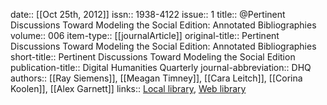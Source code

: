 date:: [[Oct 25th, 2012]]
issn:: 1938-4122
issue:: 1
title:: @Pertinent Discussions Toward Modeling the Social Edition: Annotated Bibliographies
volume:: 006
item-type:: [[journalArticle]]
original-title:: Pertinent Discussions Toward Modeling the Social Edition: Annotated Bibliographies
short-title:: Pertinent Discussions Toward Modeling the Social Edition
publication-title:: Digital Humanities Quarterly
journal-abbreviation:: DHQ
authors:: [[Ray Siemens]], [[Meagan Timney]], [[Cara Leitch]], [[Corina Koolen]], [[Alex Garnett]]
links:: [Local library](zotero://select/groups/2386895/items/I7HQMTZR), [Web library](https://www.zotero.org/groups/2386895/items/I7HQMTZR)
